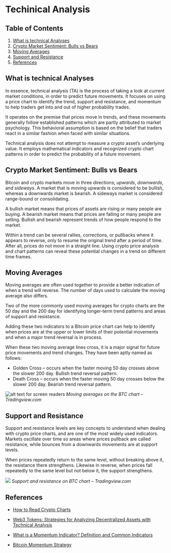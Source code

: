 # Techinical Analysis

##  Table of Contents
1. [What is technical Analyses](#what-is-technical-analyses)
2. [Crypto Market Sentiment: Bulls vs Bears](#crypto-market-sentiment-bulls-vs-bears)
3. [Moving Averages](#moving-averages)
4. [Support and Resistance](#support-and-resistance)
5. [References](#references)

## What is technical Analyses

In essence, technical analysis (TA) is the process of taking a look at current market conditions, in order to predict future movements. It focuses on using a price chart to identify the trend, support and resistance, and momentum to help traders get into and out of higher probability trades.

It operates on the premise that prices move in trends, and these movements generally follow established patterns which are partly attributed to market psychology. This behavioral assumption is based on the belief that traders react in a similar fashion when faced with similar situations.

Technical analysis does not attempt to measure a crypto asset’s underlying value. It employs mathematical indicators and recognized crypto chart patterns in order to predict the probability of a future movement.

## Crypto Market Sentiment: Bulls vs Bears

Bitcoin and crypto markets move in three directions; *upwards*, *downwards*, and *sideways*. A market that is moving upwards is considered to be bullish, whereas a downwards market is bearish. A sideways market is considered range-bound or consolidating.

A bullish market means that prices of assets are rising or many people are buying. A bearish market means that prices are falling or many people are selling. Bullish and bearish represent trends of how people respond to the market.

Within a trend can be several rallies, corrections, or pullbacks where it appears to reverse, only to resume the original trend after a period of time. After all, prices do not move in a straight line. Using crypto price analysis and chart patterns can reveal these potential changes in a trend on different time frames.

## Moving Averages
Moving averages are often used together to provide a better indication of when a trend will reverse. The number of days used to calculate the moving average also differs.

Two of the more commonly used moving averages for crypto charts are the 50 day and the 200 day for identifying longer-term trend patterns and areas of support and resistance.

Adding these two indicators to a Bitcoin price chart can help to identify when prices are at the upper or lower limits of their potential movements and when a major trend reversal is in process.

When these two moving average lines cross, it is a major signal for future price movements and trend changes. They have been aptly named as follows:

* Golden Cross – occurs when the faster moving 50 day crosses above the slower 200 day. Bullish trend reversal pattern.
* Death Cross – occurs when the faster moving 50 day crosses below the slower 200 day. Bearish trend reversal pattern.

![alt text for screen readers](https://beincrypto.com/wp-content/uploads/2023/03/movingaveragepatterns.jpg.optimal.jpg)
*Moving averages on the BTC chart – Tradingview.com*

## Support and Resistance
Support and resistance levels are key concepts to understand when dealing with crypto price charts, and are one of the most widely used indicators. Markets oscillate over time so areas where prices pullback are called resistance, while bounces from a downwards movements are at support levels.

When prices repeatedly return to the same level, without breaking above it, the resistance there strengthens. Likewise in reverse, when prices fall repeatedly to the same level but not below it, the support strengthens.

![](https://beincrypto.com/wp-content/uploads/2023/03/supportresistance.jpg.optimal.jpg)
*Support and resistance on BTC chart – Tradingview.com*


## References

* [How to Read Crypto Charts](https://beincrypto.com/learn/how-to-read-crypto-charts/)

* [Web3 Tokens: Strategies for Analyzing Decentralized Assets with Technical Analysis](https://www.linkedin.com/pulse/web3-tokens-strategies-analyzing-decentralized-assets-sebastian-mobif/)

* [What is a Momentum Indicator? Definition and Common Indicators](https://www.investopedia.com/investing/momentum-and-relative-strength-index/)

* [Bitcoin Momentum Strategy](https://www.tradingview.com/script/Tce7SnL7-Bitcoin-Momentum-Strategy/)
